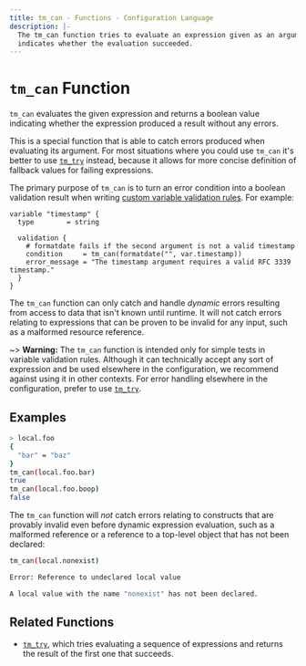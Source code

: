 ```yaml
---
title: tm_can - Functions - Configuration Language
description: |-
  The tm_can function tries to evaluate an expression given as an argument and
  indicates whether the evaluation succeeded.
---
```


# `tm_can` Function

`tm_can` evaluates the given expression and returns a boolean value indicating
whether the expression produced a result without any errors.

This is a special function that is able to catch errors produced when evaluating
its argument. For most situations where you could use `tm_can` it's better to use
[`tm_try`](./tm_try.md) instead, because it allows for more concise definition of
fallback values for failing expressions.

The primary purpose of `tm_can` is to turn an error condition into a boolean
validation result when writing
[custom variable validation rules](https://developer.hashicorp.com/terraform/language/values/variables#custom-validation-rules).
For example:

```hcl
variable "timestamp" {
  type        = string

  validation {
    # formatdate fails if the second argument is not a valid timestamp
    condition     = tm_can(formatdate("", var.timestamp))
    error_message = "The timestamp argument requires a valid RFC 3339 timestamp."
  }
}
```

The `tm_can` function can only catch and handle _dynamic_ errors resulting from
access to data that isn't known until runtime. It will not catch errors
relating to expressions that can be proven to be invalid for any input, such
as a malformed resource reference.

~> **Warning:** The `tm_can` function is intended only for simple tests in
variable validation rules. Although it can technically accept any sort of
expression and be used elsewhere in the configuration, we recommend against
using it in other contexts. For error handling elsewhere in the configuration,
prefer to use [`tm_try`](./tm_try.md).

## Examples

```sh
> local.foo
{
  "bar" = "baz"
}
tm_can(local.foo.bar)
true
tm_can(local.foo.boop)
false
```

The `tm_can` function will _not_ catch errors relating to constructs that are
provably invalid even before dynamic expression evaluation, such as a malformed
reference or a reference to a top-level object that has not been declared:

```sh
tm_can(local.nonexist)

Error: Reference to undeclared local value

A local value with the name "nonexist" has not been declared.
```

## Related Functions

* [`tm_try`](./tm_try.md), which tries evaluating a sequence of expressions and
  returns the result of the first one that succeeds.
